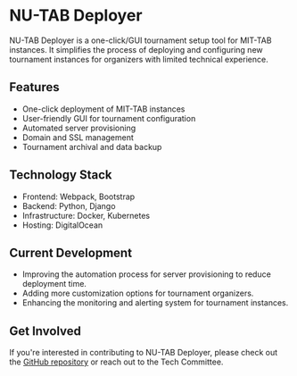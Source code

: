 # NU-TAB Deployer

NU-TAB Deployer is a one-click/GUI tournament setup tool for MIT-TAB instances. It simplifies the process of deploying and configuring new tournament instances for organizers with limited technical experience.

## Features

- One-click deployment of MIT-TAB instances
- User-friendly GUI for tournament configuration
- Automated server provisioning
- Domain and SSL management
- Tournament archival and data backup

## Technology Stack

- Frontend: Webpack, Bootstrap
- Backend: Python, Django
- Infrastructure: Docker, Kubernetes
- Hosting: DigitalOcean

## Current Development

- Improving the automation process for server provisioning to reduce deployment time.
- Adding more customization options for tournament organizers.
- Enhancing the monitoring and alerting system for tournament instances.

## Get Involved

If you're interested in contributing to NU-TAB Deployer, please check out the [GitHub repository](https://github.com/MIT-TAB/mittab-deploy) or reach out to the Tech Committee.
